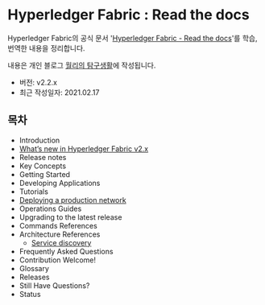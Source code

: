 # Hyperledger Fabric : Read the docs



Hyperledger Fabric의 공식 문서 '[Hyperledger Fabric - Read the docs](https://hyperledger-fabric.readthedocs.io/en/release-2.2/)'를 학습, 번역한 내용을 정리합니다.

내용은 개인 블로그 [월리의 탐구생활](https://wnjoon.tistory.com)에 작성됩니다.

- 버전: v2.2.x
- 최근 작성일자: 2021.02.17



## 목차

- Introduction
- [What’s new in Hyperledger Fabric v2.x](https://wnjoon.tistory.com/20)
- Release notes
- Key Concepts
- Getting Started
- Developing Applications
- Tutorials
- [Deploying a production network](https://wnjoon.tistory.com/33)
- Operations Guides
- Upgrading to the latest release
- Commands References
- Architecture References
  - [Service discovery](https://wnjoon.tistory.com/34)
- Frequently Asked Questions
- Contribution Welcome!
- Glossary
- Releases
- Still Have Questions?
- Status

